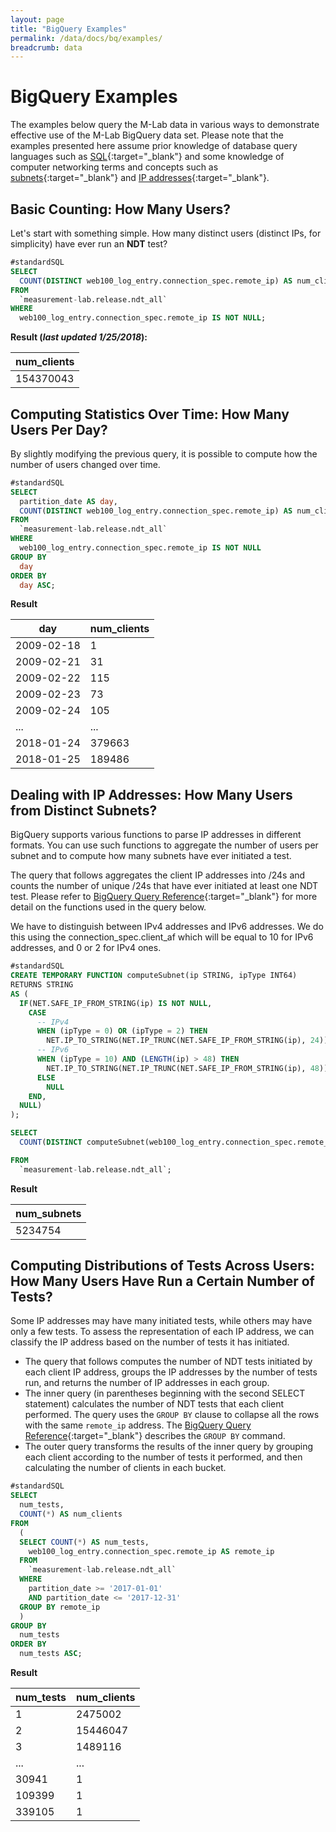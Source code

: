 ```yaml
---
layout: page
title: "BigQuery Examples"
permalink: /data/docs/bq/examples/
breadcrumb: data
---
```


# BigQuery Examples

The examples below query the M-Lab data in various ways to demonstrate effective use of the M-Lab BigQuery data set. Please note that the examples presented here assume prior knowledge of database query languages such as [SQL](https://en.wikipedia.org/wiki/SQL){:target="_blank"} and some knowledge of computer networking terms and concepts such as [subnets](https://en.wikipedia.org/wiki/Subnetwork){:target="_blank"} and [IP addresses](https://en.wikipedia.org/wiki/IP_address){:target="_blank"}.

## Basic Counting: How Many Users?

Let's start with something simple. How many distinct users (distinct IPs, for simplicity) have ever run an **NDT** test?

~~~sql
#standardSQL
SELECT
  COUNT(DISTINCT web100_log_entry.connection_spec.remote_ip) AS num_clients
FROM
  `measurement-lab.release.ndt_all`
WHERE
  web100_log_entry.connection_spec.remote_ip IS NOT NULL;
~~~

**Result (_last updated 1/25/2018_):**

| num_clients |
|-------------|
| 154370043   |

## Computing Statistics Over Time: How Many Users Per Day?

By slightly modifying the previous query, it is possible to compute how the number of users changed over time.

~~~sql
#standardSQL
SELECT
  partition_date AS day,
  COUNT(DISTINCT web100_log_entry.connection_spec.remote_ip) AS num_clients
FROM
  `measurement-lab.release.ndt_all`
WHERE
  web100_log_entry.connection_spec.remote_ip IS NOT NULL
GROUP BY
  day
ORDER BY
  day ASC;
~~~

**Result**

|    day      | num_clients |
|-------------|-------------|
| 2009-02-18  |           1 |
| 2009-02-21  |          31 |
| 2009-02-22  |         115 |
| 2009-02-23  |          73 |
| 2009-02-24  |         105 |
| ...         |         ... |
| 2018-01-24  |      379663 |
| 2018-01-25  |      189486 |

## Dealing with IP Addresses: How Many Users from Distinct Subnets?

BigQuery supports various functions to parse IP addresses in different formats. You can use such functions to aggregate the number of users per subnet and to compute how many subnets have ever initiated a test.

The query that follows aggregates the client IP addresses into /24s and counts the number of unique /24s that have ever initiated at least one NDT test. Please refer to [BigQuery Query Reference](https://cloud.google.com/bigquery/query-reference){:target="_blank"} for more detail on the functions used in the query below.

We have to distinguish between IPv4 addresses and IPv6 addresses. We do this using the connection_spec.client_af which will be equal to 10 for IPv6 addresses, and 0 or 2 for IPv4 ones.

~~~sql
#standardSQL
CREATE TEMPORARY FUNCTION computeSubnet(ip STRING, ipType INT64)
RETURNS STRING
AS (
  IF(NET.SAFE_IP_FROM_STRING(ip) IS NOT NULL,
    CASE
      -- IPv4
      WHEN (ipType = 0) OR (ipType = 2) THEN
        NET.IP_TO_STRING(NET.IP_TRUNC(NET.SAFE_IP_FROM_STRING(ip), 24))
      -- IPv6
      WHEN (ipType = 10) AND (LENGTH(ip) > 48) THEN
        NET.IP_TO_STRING(NET.IP_TRUNC(NET.SAFE_IP_FROM_STRING(ip), 48))
      ELSE
        NULL
    END,
  NULL)
);

SELECT
  COUNT(DISTINCT computeSubnet(web100_log_entry.connection_spec.remote_ip, connection_spec.client_af)) AS num_subnets

FROM
  `measurement-lab.release.ndt_all`;
~~~

**Result**

| num_subnets |
|-------------|
| 5234754     |

## Computing Distributions of Tests Across Users: How Many Users Have Run a Certain Number of Tests?

Some IP addresses may have many initiated tests, while others may have only a few tests. To assess the representation of each IP address, we can classify the IP address based on the number of tests it has initiated.

* The query that follows computes the number of NDT tests initiated by each client IP address, groups the IP addresses by the number of tests run, and returns the number of IP addresses in each group.
* The inner query (in parentheses beginning with the second SELECT statement) calculates the number of NDT tests that each client performed. The query uses the `GROUP BY` clause to collapse all the rows with the same `remote_ip` address. The [BigQuery Query Reference](https://cloud.google.com/bigquery/docs/query-reference#groupby){:target="_blank"} describes the `GROUP BY` command.
* The outer query transforms the results of the inner query by grouping each client according to the number of tests it performed, and then calculating the number of clients in each bucket.

~~~sql
#standardSQL
SELECT
  num_tests,
  COUNT(*) AS num_clients
FROM
  (
  SELECT COUNT(*) AS num_tests,
    web100_log_entry.connection_spec.remote_ip AS remote_ip
  FROM
    `measurement-lab.release.ndt_all`
  WHERE
    partition_date >= '2017-01-01'
    AND partition_date <= '2017-12-31'
  GROUP BY remote_ip
  )
GROUP BY
  num_tests
ORDER BY
  num_tests ASC;
~~~

**Result**

|num_tests|num_clients|
|---------|-----------|
| 1       | 2475002   |
| 2       | 15446047  |
| 3       | 1489116   |
| ...     | ...       |
| 30941   | 1         |
| 109399  | 1         |
| 339105  | 1         |
